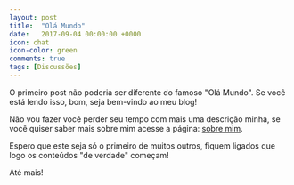 ```yaml
---
layout: post
title:  "Olá Mundo"
date:   2017-09-04 00:00:00 +0000
icon: chat
icon-color: green
comments: true
tags: [Discussões]
---
```


O primeiro post não poderia ser diferente do famoso "Olá Mundo". Se você está lendo isso, bom, seja bem-vindo ao meu blog!

Não vou fazer você perder seu tempo com mais uma descrição minha, se você quiser saber mais sobre mim acesse a página: [sobre mim](/about).

Espero que este seja só o primeiro de muitos outros, fiquem ligados que logo os conteúdos "de verdade" começam!

Até mais!